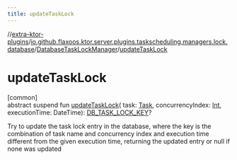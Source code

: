 ```yaml
---
title: updateTaskLock
---
```


//[extra-ktor-plugins](../../../index.md)/[io.github.flaxoos.ktor.server.plugins.taskscheduling.managers.lock.database](../index.md)/[DatabaseTaskLockManager](index.md)/[updateTaskLock](update-task-lock.md)

# updateTaskLock

[common]\
abstract suspend fun [updateTaskLock](update-task-lock.md)(
task: [Task](../../io.github.flaxoos.ktor.server.plugins.taskscheduling.tasks/-task/index.md),
concurrencyIndex: [Int](https://kotlinlang.org/api/latest/jvm/stdlib/kotlin/-int/index.md), executionTime:
DateTime): [DB_TASK_LOCK_KEY](index.md)?

Try to update the task lock entry in the database, where the key is the combination of task name and concurrency index
and execution time different from the given execution time, returning the updated entry or null if none was updated




